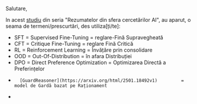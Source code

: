 Salutare,

In acest [studiu](https://www.linkedin.com/pulse/ai-research-roundup-safety-scaling-multimodal-breakthroughs-dynuf/) din seria "Rezumatelor din sfera cercetărilor AI", au aparut, o seama de termeni/prescurtări, des utiliza[ți/te]:

 - SFT = Supervised Fine-Tuning = reglare-Fină Supravegheată
 - CFT = Critique Fine-Tuning   = reglare Fină Critică
 - RL  = Reinforcement Learning = Învățăre prin consolidare
 - OOD = Out-Of-Distribution    = în afara Distribuției
 - DPO = Direct Preference Optimization = Optimizarea Directă a Preferințelor
 -       [GuardReasoner](https://arxiv.org/html/2501.18492v1)         = model de Gardă bazat pe Raționament
 - 
